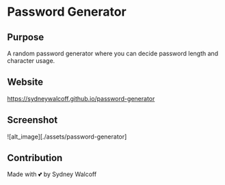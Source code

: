 # Password Generator

## Purpose
A random password generator where you can decide password length and character usage.

## Website
https://sydneywalcoff.github.io/password-generator

## Screenshot
![alt_image][./assets/password-generator]

## Contribution
Made with 💕 by Sydney Walcoff